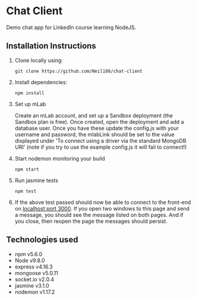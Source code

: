 # Chat Client

Demo chat app for LinkedIn course learning NodeJS.

## Installation Instructions

1. Clone locally using:

    `git clone https://github.com/Neil188/chat-client`

2. Install dependencies:

    `npm install`

3. Set up mLab

    Create an mLab account, and set up a Sandbox deployment (the Sandbox plan is free).  Once created, open the deployment and add a database user.
    Once you have these update the config.js with your username and password, the mlabLink should be set to the value displayed under 'To connect using a driver via the standard MongoDB URI'
    (note if you try to use the example config.js it will fail to connect!)

4. Start nodemon monitoring your build

    `npm start`

5. Run jasmine tests

    `npm test`

6. If the above test passed should now be able to connect to the front-end on [localhost port 3000](http://127.0.0.1:3000/).
    If you open two windows to this page and send a message, you should see the message listed on both pages.  And if you close, then reopen the page the messages should persist.

## Technologies used

* npm v5.6.0
* Node v9.8.0
* express v4.16.3
* mongoose v5.0.11
* socket.io v2.0.4
* jasmine v3.1.0
* nodemon v1.17.2
